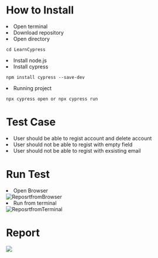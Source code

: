 <h1> How to Install </h1>
<u></u>
<li>Open terminal</li>
<li>Download repository</li>
<li>Open directory <pre><code>cd LearnCypress</code></pre> </li>
<li>Install node.js</li>
<li>Install cypress</li>
   <pre><code>npm install cypress --save-dev</code></pre>
<li>Running project</li>
   <pre><code>npx cypress open or npx cypress run</code></pre>

<h1> Test Case </h1>
<u></u>
<li>User should be able to regist account and delete account</li>
<li>User should not be able to regist with empty field</li>
<li>User should not be able to regist with exsisting email</li>

<h1> Run Test </h1>
<u></u>
<li> Open Browser</li>
<img src="https://drive.google.com/file/d/12foVf2re5mdo3uU95KtZtH4KR0ndBnDw/view?usp=drive_link" alt="ReposrtfromBrowser">


<li>Run from terminal</li>
<img src="https://drive.google.com/file/d/1eVWWZqTV1QMfaEK034wcYQImET-Sw1Ro/view?usp=drive_link" alt="ReposrtfromTerminal">


<h1> Report </h1>
<u></u>
<img src="https://drive.google.com/file/d/1jWa1Zu-W3ISKD36sccE8LkFDrUiTIB4T/view?usp=drive_link">





